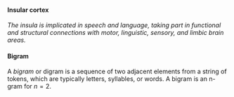 #### Insular cortex

*The insula is implicated in speech and language, taking part in functional 
and structural connections with motor, linguistic, sensory, and limbic brain areas.*

#### Bigram

A *bigram* or digram is a sequence of two adjacent elements from a string of tokens, 
which are typically letters, syllables, or words. A bigram is an n-gram for $n=2$. 
